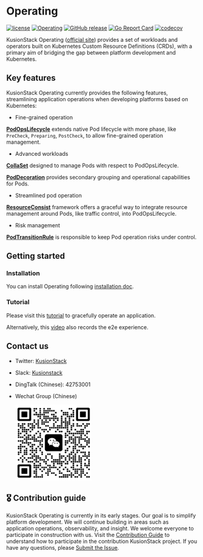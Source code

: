 # Operating

[![license](https://img.shields.io/github/license/KusionStack/operating.svg)](https://github.com/KusionStack/operating/blob/main/LICENSE)
[![Operating](https://github.com/KusionStack/operating/actions/workflows/release.yaml/badge.svg)](https://github.com/KusionStack/operating/actions/workflows/release.yaml)
[![GitHub release](https://img.shields.io/github/release/KusionStack/operating.svg)](https://github.com/KusionStack/operating/releases)
[![Go Report Card](https://goreportcard.com/badge/github.com/KusionStack/operating)](https://goreportcard.com/report/github.com/KusionStack/operating)
[![codecov](https://codecov.io/gh/KusionStack/operating/graph/badge.svg?token=CEQX77G7UH)](https://codecov.io/gh/KusionStack/operating)

KusionStack Operating ([official site](https://www.kusionstack.io/operating/introduction/)) provides a set of workloads and operators
built on Kubernetes Custom Resource Definitions (CRDs), with a primary aim of bridging the gap 
between platform development and Kubernetes.

## Key features

KusionStack Operating currently provides the following features,
streamlining application operations when developing platforms based on Kubernetes:

* Fine-grained operation

[**PodOpsLifecycle**](https://www.kusionstack.io/operating/concepts/podopslifecycle) 
extends native Pod lifecycle with more phase, like `PreCheck`, `Preparing`, `PostCheck`, to allow fine-grained operation management. 

* Advanced workloads

[**CollaSet**](https://www.kusionstack.io/operating/manuals/collaset) designed to manage Pods with respect to PodOpsLifecycle.

[**PodDecoration**](https://www.kusionstack.io/operating/manuals/poddecoration) provides secondary grouping and operational capabilities for Pods.

* Streamlined pod operation

[**ResourceConsist**](https://www.kusionstack.io/operating/manuals/resourceconsist) framework offers 
a graceful way to integrate resource management around Pods, like traffic control, into PodOpsLifecycle.

* Risk management

[**PodTransitionRule**](https://www.kusionstack.io/operating/manuals/podtransitionrule) 
is responsible to keep Pod operation risks under control.

## Getting started

### Installation

You can install Operating following [installation doc](https://kusionstack.io/docs/operating/started/install).

### Tutorial

Please visit this [tutorial](https://kusionstack.io/docs/operating/started/demo-graceful-operation) to gracefully operate an application.

Alternatively, this [video](https://www.bilibili.com/video/BV1n8411q7sP/?t=15.7) also records the e2e experience.

## Contact us
- Twitter: [KusionStack](https://twitter.com/KusionStack)
- Slack: [Kusionstack](https://join.slack.com/t/kusionstack/shared_invite/zt-19lqcc3a9-_kTNwagaT5qwBE~my5Lnxg)
- DingTalk (Chinese): 42753001
- Wechat Group (Chinese)

  <img src="docs/wx_spark.jpg" width="200" height="200"/>

## 🎖︎ Contribution guide

KusionStack Operating is currently in its early stages. Our goal is to simplify platform development. 
We will continue building in areas such as application operations, observability, and insight.
We welcome everyone to participate in construction with us. Visit the [Contribution Guide](docs/contributing.md) 
to understand how to participate in the contribution KusionStack project. 
If you have any questions, please [Submit the Issue](https://github.com/KusionStack/operating/issues).